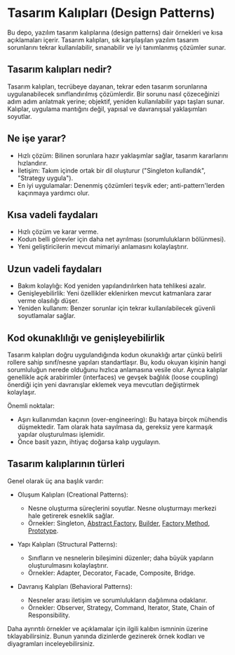 # Tasarım Kalıpları (Design Patterns)

Bu depo, yazılım tasarım kalıplarına (design patterns) dair örnekleri ve kısa açıklamaları içerir. Tasarım kalıpları, sık karşılaşılan yazılım tasarım sorunlarını tekrar kullanılabilir, sınanabilir ve iyi tanımlanmış çözümler sunar.

## Tasarım kalıpları nedir?

Tasarım kalıpları, tecrübeye dayanan, tekrar eden tasarım sorunlarına uygulanabilecek sınıflandırılmış çözümlerdir. Bir sorunu nasıl çözeceğinizi adım adım anlatmak yerine; objektif, yeniden kullanılabilir yapı taşları sunar. Kalıplar, uygulama mantığını değil, yapısal ve davranışsal yaklaşımları soyutlar.

## Ne işe yarar?

- Hızlı çözüm: Bilinen sorunlara hazır yaklaşımlar sağlar, tasarım kararlarını hızlandırır.
- İletişim: Takım içinde ortak bir dil oluşturur ("Singleton kullandık", "Strategy uygula").
- En iyi uygulamalar: Denenmiş çözümleri teşvik eder; anti-pattern'lerden kaçınmaya yardımcı olur.

## Kısa vadeli faydaları

- Hızlı çözüm ve karar verme.
- Kodun belli görevler için daha net ayrılması (sorumlulukların bölünmesi).
- Yeni geliştiricilerin mevcut mimariyi anlamasını kolaylaştırır.

## Uzun vadeli faydaları

- Bakım kolaylığı: Kod yeniden yapılandırılırken hata tehlikesi azalır.
- Genişleyebilirlik: Yeni özellikler eklenirken mevcut katmanlara zarar verme olasılığı düşer.
- Yeniden kullanım: Benzer sorunlar için tekrar kullanılabilecek güvenli soyutlamalar sağlar.

## Kod okunaklılığı ve genişleyebilirlik

Tasarım kalıpları doğru uygulandığında kodun okunaklığı artar çünkü belirli rollere sahip sınıf/nesne yapıları standartlaşır. Bu, kodu okuyan kişinin hangi sorumluluğun nerede olduğunu hızlıca anlamasına vesile olur. Ayrıca kalıplar genellikle açık arabirimler (interfaces) ve gevşek bağlılık (loose coupling) önerdiği için yeni davranışlar eklemek veya mevcutları değiştirmek kolaylaşır.

Önemli noktalar:
- Aşırı kullanımdan kaçının (over-engineering):
Bu hataya birçok mühendis düşmektedir. Tam olarak hata sayılmasa da, gereksiz yere karmaşık yapılar oluşturulması işlemidir.
- Önce basit yazın, ihtiyaç doğarsa kalıp uygulayın.

## Tasarım kalıplarının türleri

Genel olarak üç ana başlık vardır:

- Oluşum Kalıpları (Creational Patterns):
	- Nesne oluşturma süreçlerini soyutlar. Nesne oluşturmayı merkezi hale getirerek esneklik sağlar.
	- Örnekler: Singleton, [Abstract Factory](./creational/abstract_factory/README.md), [Builder](./creational/builder/README.md), [Factory Method](./creational/factory_method/README.md), [Prototype](./creational/prototype/README.md).

- Yapı Kalıpları (Structural Patterns):
	- Sınıfların ve nesnelerin bileşimini düzenler; daha büyük yapıların oluşturulmasını kolaylaştırır.
	- Örnekler: Adapter, Decorator, Facade, Composite, Bridge.

- Davranış Kalıpları (Behavioral Patterns):
	- Nesneler arası iletişim ve sorumlulukların dağılımına odaklanır.
	- Örnekler: Observer, Strategy, Command, Iterator, State, Chain of Responsibility.

Daha ayrıntılı örnekler ve açıklamalar için ilgili kalıbın ismninin üzerine tıklayabilirsiniz. Bunun yanında dizinlerde gezinerek örnek kodları ve diyagramları inceleyebilirsiniz.